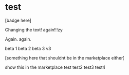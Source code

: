 # test

<!-- statamic:hide -->
[badge here]
<!-- /statamic:hide -->

Changing the text! again!!!zy

Again. again.

beta 1
beta 2
beta 3
v3

<!-- statamic:hide -->
[something here that shouldnt be in the marketplace either]
<!-- /statamic:hide -->

show this in the marketplace
test
test2
test3
test4
